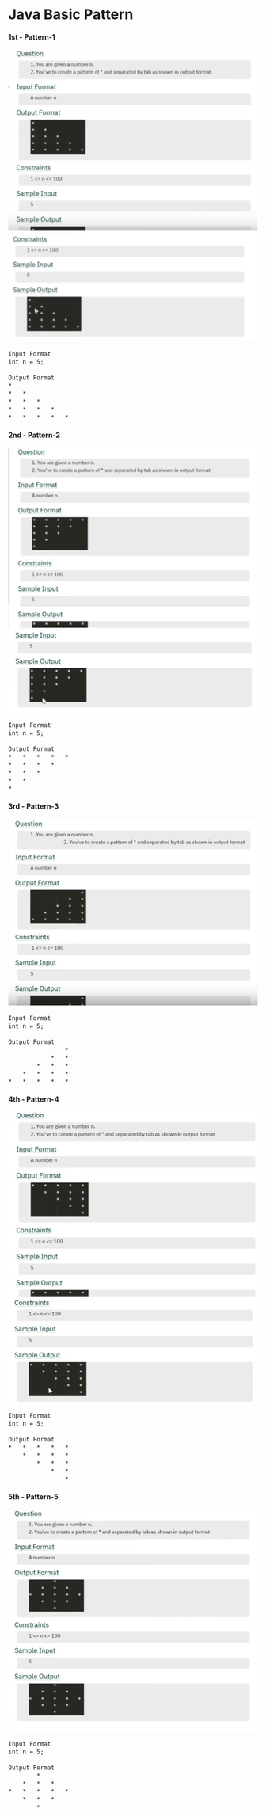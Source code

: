 # Java Basic Pattern

#### 1st - Pattern-1

![Pattern-1 Image](../assets/pattern/patternque1.1.png)
![Pattern-1 Image](../assets/pattern/patternque1.2.png)

```
Input Format
int n = 5;

Output Format
*
*   *
*   *   *
*   *   *   *
*   *   *   *   *
```

#### 2nd - Pattern-2

![Pattern-2 Image](../assets/pattern/patternque2.1.png)
![Pattern-2 Image](../assets/pattern/patternque2.2.png)

```
Input Format
int n = 5;

Output Format
*   *   *   *   *
*   *   *   *
*   *   *
*   *
*
```

#### 3rd - Pattern-3

![Pattern-3 Image](../assets/pattern/patternque3.1.png)

```
Input Format
int n = 5;

Output Format
                *
            *   *
        *   *   *
    *   *   *   *
*   *   *   *   *
```

#### 4th - Pattern-4

![Pattern-4 Image](../assets/pattern/patternque4.1.png)
![Pattern-4 Image](../assets/pattern/patternque4.2.png)

```
Input Format
int n = 5;

Output Format
*   *   *   *   *
    *   *   *   *
        *   *   *
            *   *
                *                
```

#### 5th - Pattern-5
![Pattern-5 Image](../assets/pattern/patternque5.1.png)

```
Input Format
int n = 5;

Output Format
        *
    *   *   *                     
*   *   *   *   *
    *   *   *
        *
```